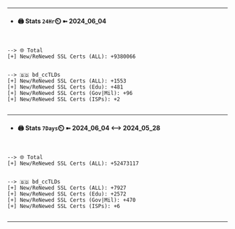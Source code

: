 

---
- #### 🖨️ **Stats** `24Hr`⏲️ ➼ 2024_06_04
```console


--> 🌐 Total
[+] New/ReNewed SSL Certs (ALL): +9380066


--> 🇧🇩 bd_ccTLDs
[+] New/ReNewed SSL Certs (ALL): +1553
[+] New/ReNewed SSL Certs (Edu): +481
[+] New/ReNewed SSL Certs (Gov|Mil): +96
[+] New/ReNewed SSL Certs (ISPs): +2


```

---
- #### 🖨️ **Stats** `7Days`⏲️ ➼ 2024_06_04 <--> 2024_05_28
```console


--> 🌐 Total
[+] New/ReNewed SSL Certs (ALL): +52473117


--> 🇧🇩 bd_ccTLDs
[+] New/ReNewed SSL Certs (ALL): +7927
[+] New/ReNewed SSL Certs (Edu): +2572
[+] New/ReNewed SSL Certs (Gov|Mil): +470
[+] New/ReNewed SSL Certs (ISPs): +6


```

---

